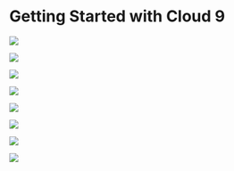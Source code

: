 # Getting Started with Cloud 9

![](/assets/click_repositories.png)

![](/assets/search_and_clone.png)

![](/assets/configure_workspace.png)

![](/assets/terminal.png)

![](/assets/rails_server.gif)

![](/assets/change_code.gif)

![](/assets/other_urls.gif)

![](/assets/autosave.png)